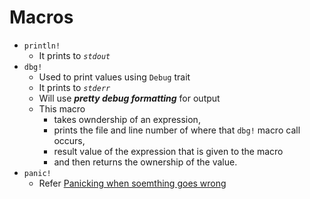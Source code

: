 # Macros

- `println!`
  - It prints to *`stdout`*
- `dbg!`
  - Used to print values using `Debug` trait
  - It prints to *`stderr`*
  - Will use ***pretty debug formatting*** for output
  - This macro
    - takes owndership of an expression,
    - prints the file and line number of where that `dbg!` macro call occurs,
    - result value of the expression that is given to the macro
    - and then returns the ownership of the value.
- `panic!`
  - Refer [Panicking when soemthing goes wrong](./Error_Handling.md#panic-macro)
